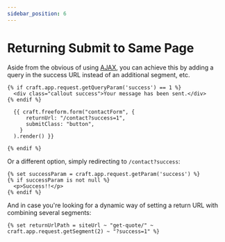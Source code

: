 ```yaml
---
sidebar_position: 6
---
```


# Returning Submit to Same Page

Aside from the obvious of using [AJAX](./ajax-forms.mdx), you can achieve this by adding a query in the success URL instead of an additional segment, etc.

```twig {1-3,6} showLineNumbers
{% if craft.app.request.getQueryParam('success') == 1 %}
  <div class="callout success">Your message has been sent.</div>
{% endif %}

  {{ craft.freeform.form("contactForm", {
      returnUrl: "/contact?success=1",
      submitClass: "button",
    }
  ).render() }}

{% endif %}
```

Or a different option, simply redirecting to `/contact?success`:

```twig showLineNumbers
{% set successParam = craft.app.request.getParam('success') %}
{% if successParam is not null %}
  <p>Success!!</p>
{% endif %}
```

And in case you're looking for a dynamic way of setting a return URL with combining several segments:

```twig showLineNumbers
{% set returnUrlPath = siteUrl ~ "get-quote/" ~ craft.app.request.getSegment(2) ~ "?success=1" %}
```
